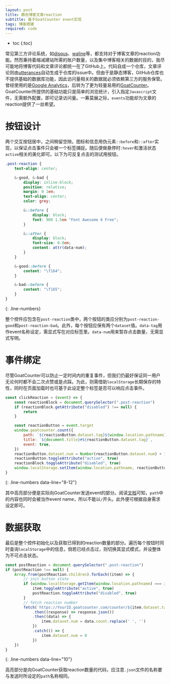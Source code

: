 ```yaml
---
layout: post
title: 静态博客文章reaction
subtitle: 基于GoatCounter event实现
tags: 博客搭建
required: code
---
```


- toc
{:toc}

常见第三方评论系统，如[disqus](https://disqus.com)、[waline](https://waline.js.org)等，都支持对于博客文章的reaction功能。然而秉持着缩减建站所需的账户数量，以及集中博客相关的数据的目的，我尽可能地将博客代码和文章评论都统一在了GitHub上。代码自成一个仓库，文章评论则由[utterances](https://utteranc.es)自动生成于仓库的issue中。但由于是静态博客，GitHub仓库也不提供基础的数据库功能，因此访问量相关的数据就必须依赖第三方的服务保管。曾经使用的是[Google Analytics](https://developers.google.com/analytics)，后转为了更为轻量易用的[GoatCounter](https://www.goatcounter.com)。GoatCounter所提供的基础功能只是简单的浏览统计，引入指定`Javascript`文件，无需额外配置，即可记录访问量。一筹莫展之际，`events`功能却为文章的reaction提供了一丝希望。

# 按钮设计

两个交互按钮居中，之间稍留空隙。图标和信息用伪元素`::before`和`::after`实现，以保证点击事件只会被一个标签捕捉。随后便做悬停时`:hover`和激活状态`active`相关的美化即可。以下为可反复点击的测试用按钮。

<div style="text-align: center;">
    <div class="post-reaction-good" onclick="clickReactionTest(event)" data-tag="good" data-num="2"></div>
    <div class="post-reaction-bad" onclick="clickReactionTest(event)" data-tag="bad" data-num="1"></div>
</div>

<script>
clickReactionTest = (event) => {
    const reactionButton = event.target
    reactionButton.dataset.num = Number(reactionButton.dataset.num) + 1
    reactionButton.toggleAttribute("active", true)
    window.setTimeout(() => {
        reactionButton.toggleAttribute("active", false)
    }, 3000)
}
</script>

```scss
.post-reaction {
    text-align: center;

    &-good, &-bad {
        display: inline-block;
        position: relative;
        margin: 0 1em;
        text-align: center;
        color: grey;

        &::before {
            display: block;
            font: 900 1.5em "Font Awesome 6 Free";
        }

        &::after {
            display: block;
            font-size: 0.8em;
            content: attr(data-num);
        }
    }

    &-good::before {
        content: "\f164";
    }

    &-bad::before {
        content: "\f165";
    }
}
```
{: .line-numbers}

整个控件应包含在`post-reaction`类中，两个按钮的类应分别为`post-reaction-good`和`post-reaction-bad`。此外，每个按钮应保有两个`dataset`值。`data-tag`用作event名称设定，需显式写在对应标签里。`data-num`用来暂存点击数量，无需显式写明。

# 事件绑定

尽管GoatCounter可以防止一定时间内的重复事件，但我们仍最好保证同一用户无论何时都不会二次点赞或是点踩。为此，则需借助`localStorage`长期保存的特性，同时在页面加载时也可基于此设定整个标签是否可以响应点击事件。

```javascript
const clickReaction = (event) => {
    const reactionBlock = document.querySelector(".post-reaction")
    if (reactionBlock.getAttribute("disabled") !== null) {
        return
    }

    const reactionButton = event.target
    window.goatcounter.count({
        path: `${reactionButton.dataset.tag}${window.location.pathname}`,
        title: `${document.title}#${reactionButton.dataset.tag}`,
        event: true,
    })
    reactionButton.dataset.num = Number(reactionButton.dataset.num) + 1
    reactionButton.toggleAttribute("active", true)
    reactionBlock.toggleAttribute("disabled", true)
    window.localStorage.setItem(window.location.pathname, reactionButton.dataset.tag)
}
```
{: .line-numbers data-line="8-12"}

其中高亮部分便是实际向GoatCounter发送event的部分。阅读[文档](https://www.goatcounter.com/help/events)可知，`path`中的内容也同时会被当作event name，所以不能以`/`开头。此外便可根据自身需求设定即可。

# 数据获取

最后是整个控件初始化以及获取已得到的reaction数量的部分。遍历每个按钮时同时查询`localStorage`中的信息，倘若已经点击过，则切换其显式模式，并设整体为不可点击状态。

```javascript
const postReaction = document.querySelector(".post-reaction")
if (postReaction !== null) {
    Array.from(postReaction.children).forEach((item) => {
        // init button state
        if (window.localStorage.getItem(window.location.pathname) === item.dataset.tag) {
            item.toggleAttribute("active", true)
            postReaction.toggleAttribute("disabled", true)
        }
        // fetch reaction number
        fetch(`https://YourID.goatcounter.com/counter/${item.dataset.tag}${encodeURIComponent(window.location.pathname)}.json`)
            .then((response) => response.json())
            .then((data) => {
                item.dataset.num = data.count.replace(' ', '')
            })
            .catch(() => {
                item.dataset.num = 0
            })
    })
}
```
{: .line-numbers data-line="10"}

高亮部分是向GoatCounter获取reaction数量的代码，应注意`.json`文件的名称要与发送时所设定的`path`名称相同。
